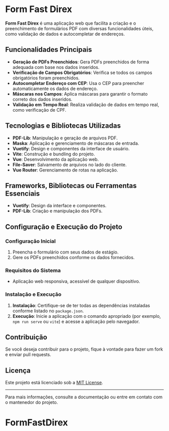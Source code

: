 # Form Fast Direx

**Form Fast Direx** é uma aplicação web que facilita a criação e o preenchimento de formulários PDF com diversas funcionalidades úteis, como validação de dados e autocompletar de endereços.

## Funcionalidades Principais

- **Geração de PDFs Preenchidos**: Gera PDFs preenchidos de forma adequada com base nos dados inseridos.
- **Verificação de Campos Obrigatórios**: Verifica se todos os campos obrigatórios foram preenchidos.
- **Autocompletar Endereço com CEP**: Usa o CEP para preencher automaticamente os dados de endereço.
- **Máscaras nos Campos**: Aplica máscaras para garantir o formato correto dos dados inseridos.
- **Validação em Tempo Real**: Realiza validação de dados em tempo real, como verificação de CPF.

## Tecnologias e Bibliotecas Utilizadas

- **PDF-Lib**: Manipulação e geração de arquivos PDF.
- **Maska**: Aplicação e gerenciamento de máscaras de entrada.
- **Vuetify**: Design e componentes da interface de usuário.
- **Vite**: Construção e bundling do projeto.
- **Vue**: Desenvolvimento da aplicação web.
- **File-Saver**: Salvamento de arquivos no lado do cliente.
- **Vue Router**: Gerenciamento de rotas na aplicação.

## Frameworks, Bibliotecas ou Ferramentas Essenciais

- **Vuetify**: Design da interface e componentes.
- **PDF-Lib**: Criação e manipulação dos PDFs.

## Configuração e Execução do Projeto

### Configuração Inicial

1. Preencha o formulário com seus dados de estágio.
2. Gere os PDFs preenchidos conforme os dados fornecidos.

### Requisitos do Sistema

- Aplicação web responsiva, acessível de qualquer dispositivo.

### Instalação e Execução

1. **Instalação**: Certifique-se de ter todas as dependências instaladas conforme listado no `package.json`.
2. **Execução**: Inicie a aplicação com o comando apropriado (por exemplo, `npm run serve` ou `vite`) e acesse a aplicação pelo navegador.

## Contribuição

Se você deseja contribuir para o projeto, fique à vontade para fazer um fork e enviar pull requests. 

## Licença

Este projeto está licenciado sob a [MIT License](LICENSE).

---

Para mais informações, consulte a documentação ou entre em contato com o mantenedor do projeto.
# FormFastDirex
